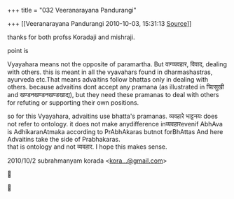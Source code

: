 +++
title = "032 Veeranarayana Pandurangi"

+++
[[Veeranarayana Pandurangi	2010-10-03, 15:31:13 [Source](https://groups.google.com/g/bvparishat/c/hZqpk6y2ROg)]]



thanks for both profss Koradaji and mishraji.

point is

Vyayahara means not the opposite of paramartha. But वाग्व्यवहार, विवाद, dealing with others. this is meant in all the vyavahars found in dharmashastras, ayurveda etc.That means advaitins follow bhattas only in dealing with others. because advaitins dont accept any pramana (as illustrated in चित्सुखी and खण्डनखण्डनखण्डखाद्य), but they need these pramanas to deal with others for refuting or supporting their own positions.

so for this Vyayahara, advaitins use bhatta's pramanas. व्यवहारे भाट्टनयः does not refer to ontology. it does not make anydifference inव्यवहारevenif AbhAva is AdhikaranAtmaka according to PrAbhAkaras butnot forBhAttas And here Advaitins take the side of Prabhakaras.  
that is ontology and not व्यवहार. I hope this makes sense.

  


2010/10/2 subrahmanyam korada \<[kora...@gmail.com]()\>





